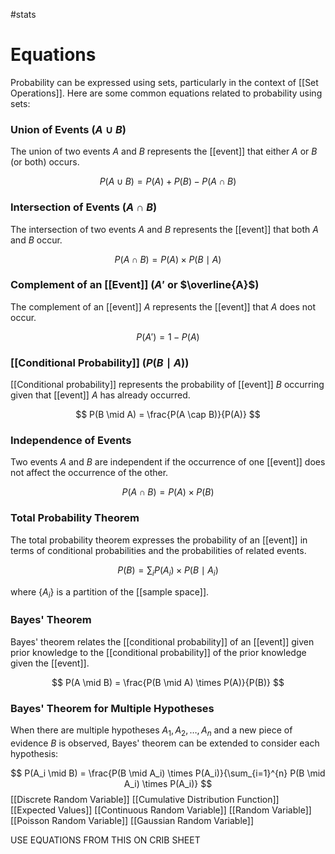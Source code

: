 #stats 
# Equations
 Probability can be expressed using sets, particularly in the context of [[Set Operations]]. Here are some common equations related to probability using sets:
### Union of Events ($A \cup B$)

The union of two events $A$ and $B$ represents the [[event]] that either $A$ or $B$ (or both) occurs.

$$
P(A \cup B) = P(A) + P(B) - P(A \cap B)
$$

### Intersection of Events ($A \cap B$)

The intersection of two events $A$ and $B$ represents the [[event]] that both $A$ and $B$ occur.

$$
P(A \cap B) = P(A) \times P(B \mid A)
$$

### Complement of an [[Event]] ($A'$ or $\overline{A}$)

The complement of an [[event]] $A$ represents the [[event]] that $A$ does not occur.

$$
P(A') = 1 - P(A)
$$

### [[Conditional Probability]] ($P(B \mid A)$)

[[Conditional probability]] represents the probability of [[event]] $B$ occurring given that [[event]] $A$ has already occurred.

$$
P(B \mid A) = \frac{P(A \cap B)}{P(A)}
$$

### Independence of Events

Two events $A$ and $B$ are independent if the occurrence of one [[event]] does not affect the occurrence of the other.

$$
P(A \cap B) = P(A) \times P(B)
$$

### Total Probability Theorem

The total probability theorem expresses the probability of an [[event]] in terms of conditional probabilities and the probabilities of related events.

$$
P(B) = \sum_{i} P(A_i) \times P(B \mid A_i)
$$

where $\{A_i\}$ is a partition of the [[sample space]].
### Bayes' Theorem

Bayes' theorem relates the [[conditional probability]] of an [[event]] given prior knowledge to the [[conditional probability]] of the prior knowledge given the [[event]].

$$
P(A \mid B) = \frac{P(B \mid A) \times P(A)}{P(B)}
$$
### Bayes' Theorem for Multiple Hypotheses

When there are multiple hypotheses $A_1, A_2, \ldots, A_n$ and a new piece of evidence $B$ is observed, Bayes' theorem can be extended to consider each hypothesis: 

$$
P(A_i \mid B) = \frac{P(B \mid A_i) \times P(A_i)}{\sum_{i=1}^{n} P(B \mid A_i) \times P(A_i)}
$$
[[Discrete Random Variable]]
[[Cumulative Distribution Function]]
[[Expected Values]]
[[Continuous Random Variable]]
[[Random Variable]]
[[Poisson Random Variable]]
[[Gaussian Random Variable]]

USE EQUATIONS FROM THIS ON CRIB SHEET